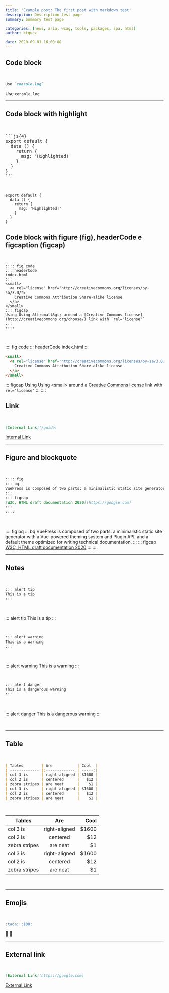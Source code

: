 ```yaml
---
title: 'Example post: The first post with markdown test'
description: Description test page
summary: Summary test page

categories: [news, aria, wcag, tools, packages, spa, html]
author: ktquez

date: 2020-09-01 16:00:00
---
```



## Code block

<br>

```md
Use `console.log`
```

Use `console.log`

---

## Code block with highlight

<br>

<pre>
```js{4}
export default {
  data () {
    return {
      msg: 'Highlighted!'
    }
  }
}
```
</pre>

<br>

```js{4}
export default {
  data () {
    return {
      msg: 'Highlighted!'
    }
  }
}
```

## Code block with figure (fig), headerCode e figcaption (figcap)

<br>

```
:::: fig code
::: headerCode
index.html
:::
<small>
  <a rel="license" href="http://creativecommons.org/licenses/by-sa/3.0/">
    Creative Commons Attribution Share-alike license
  </a>
</small>
::: figcap
Using Using &lt;small&gt; around a [Creative Commons license](http://creativecommons.org/choose/) link with `rel="license"`
:::
::::
```

<br />

:::: fig code
::: headerCode
index.html
:::
```html
<small>
  <a rel="license" href="http://creativecommons.org/licenses/by-sa/3.0/">
    Creative Commons Attribution Share-alike license
  </a>
</small>
```
::: figcap
Using Using &lt;small&gt; around a [Creative Commons license](http://creativecommons.org/choose/) link with `rel="license"`
:::
::::

## Link

<br>

```md
[Internal Link](/guide)
```
[Internal Link](/guide)

---

## Figure and blockquote

<br />

```markdown
:::: fig
::: bq
VuePress is composed of two parts: a minimalistic static site generator with a Vue-powered theming system and Plugin API, and a default theme optimized for writing technical documentation.
:::
::: figcap
[W3C, HTML draft documentation 2020](https://google.com)
:::
::::
```

<br />

:::: fig bq
::: bq
VuePress is composed of two parts: a minimalistic static site generator with a Vue-powered theming system and Plugin API, and a default theme optimized for writing technical documentation.
:::
::: figcap
[W3C, HTML draft documentation 2020](https://google.com)
:::
::::

---

## Notes

<br>

```md
::: alert tip
This is a tip
:::
```

<br>

::: alert tip
This is a tip
:::

<br>

```md
::: alert warning
This is a warning
:::
```

<br>

::: alert warning
This is a warning
:::

<br>

```md
::: alert danger
This is a dangerous warning
:::
```

<br>

::: alert danger
This is a dangerous warning
:::

<br>

---

## Table

<br>

```md
| Tables        | Are           | Cool  |
| ------------- |:-------------:| -----:|
| col 3 is      | right-aligned | $1600 |
| col 2 is      | centered      |   $12 |
| zebra stripes | are neat      |    $1 |
| col 3 is      | right-aligned | $1600 |
| col 2 is      | centered      |   $12 |
| zebra stripes | are neat      |    $1 |
```

<br>

| Tables        | Are           | Cool  |
| ------------- |:-------------:| -----:|
| col 3 is      | right-aligned | $1600 |
| col 2 is      | centered      |   $12 |
| zebra stripes | are neat      |    $1 |
| col 3 is      | right-aligned | $1600 |
| col 2 is      | centered      |   $12 |
| zebra stripes | are neat      |    $1 |

<br>

---

## Emojis

<br>

```md
:tada: :100:
```

:tada: :100:

---

## External link

<br>

```md
[External Link](https://google.com)
```

[External Link](https://google.com)
